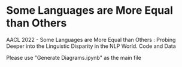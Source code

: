 # Some Languages are More Equal than Others
AACL 2022 - Some Languages are More Equal than Others : Probing Deeper into the Linguistic Disparity in the NLP World. Code and Data

Please use "Generate Diagrams.ipynb" as the main file 
